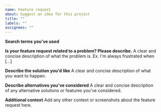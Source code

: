 ```yaml
---
name: Feature request
about: Suggest an idea for this project
title: ""
labels: ""
assignees: ""
---
```


**Search terms you've used**

<!-- What search terms have you used to check whether this feature has been requested before? -->

**Is your feature request related to a problem? Please describe.**
A clear and concise description of what the problem is. Ex. I'm always frustrated when [...]

**Describe the solution you'd like**
A clear and concise description of what you want to happen.

**Describe alternatives you've considered**
A clear and concise description of any alternative solutions or features you've considered.

**Additional context**
Add any other context or screenshots about the feature request here.
